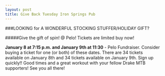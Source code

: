 ```yaml
---
layout: post
title: Give Back Tuesday Iron Springs Pub
---
```


###LOOKING for A WONDERFUL STOCKING STUFFER/HOLIDAY GIFT?

#####Give the gift of spin! @ Pelo! Tickets are limited buy now!

**January 8 at 7:15 p.m. and January 9th at 11:30** - Pelo Fundraiser. Consider buying a ticket for one (or both) of these dates.  There are 34 tickets available on January 8th and 34 tickets available on January 9th.  Sign up quickly!!  Good times and a great workout with your fellow Drake MTB supporters! See you all there!

